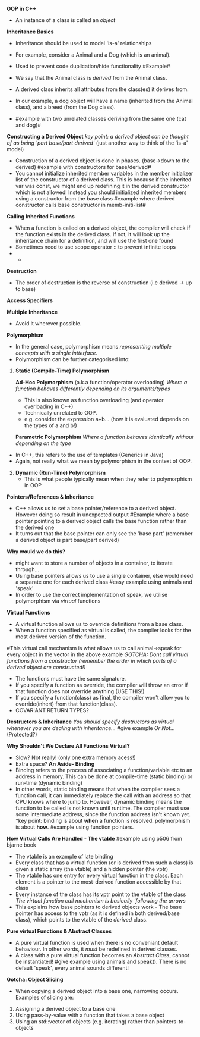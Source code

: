**OOP in C++**
- An instance of a class is called an *object*

**Inheritance Basics**
- Inheritance should be used to model 'is-a' relationships
- For example, consider a Animal and a Dog (which is an animal).
- Used to prevent code duplication/hide functionality
#Example#

- We say that the Animal class is *derived* from the Animal class.
- A derived class inherits all attributes from the class(es) it derives from.
- In our example, a dog object will have a name (inherited from the Animal class), and a breed (from the Dog class).
- #example with two unrelated classes deriving from the same one (cat and dog)#

**Constructing a Derived Object**
*key point: a derived object can be thought of as being 'part base/part derived'* (just another way to think of the 'is-a' model)
- Construction of a derived object is done in phases. (base->down to the derived)
#example with constructors for base/derived#
- You cannot initialize inherited member variables in the member initializer list of the constructor of a derived class. This is because if the inherited var was const, we might end up redefining it in the derived constructor which is not allowed! Instead you should initialized inherited members using a constructor from the base class
#example where derived constructor calls base constructor in memb-initi-list#

**Calling Inherited Functions**
- When a function is called on a derived object, the compiler will check if the function exists in the derived class. If not, it will look up the inheritance chain for a definition, and will use the first one found
- Sometimes need to use scope operator :: to prevent infinite loops
- - 

**Destruction**
- The order of destruction is the reverse of construction (i.e derived -> up to base)

**Access Specifiers**

**Multiple Inheritance**
- Avoid it wherever possible.



**Polymorphism**
- In the general case, polymorphism means *representing multiple concepts with a single intterface*.
- Polymorphism can be further categorised into:

1) **Static (Compile-Time) Polymorphism**

    **Ad-Hoc Polymorphism** (a.k.a function/operator overloading) *Where a function behaves differently depending on its arguments/types*
    - This is also known as function overloading (and operator overloading in C++)
    - Technically unrelated to OOP.
    - e.g. consider the expression a+b... (how it is evaluated depends on the types of a and b!)

   **Parametric Polymorphism**
  *Where a function behaves identically without depending on the type*
  - In C++, this refers to the use of templates (Generics in Java)
  - Again, not really what we mean by polymorphism in the context of OOP.

2) **Dynamic (Run-Time) Polymorphism**
   - This is what people typically mean when they refer to polymorphism in OOP
  
  
**Pointers/References & Inheritance**
- C++ allows us to set a base pointer/reference to a derived object. However doing so result in unexpected output
#Example where a base pointer pointing to a derived object calls the base function rather than the derived one
- It turns out that the base pointer can only see the 'base part' (remember a derived object is part base/part derived)

**Why would we do this?**
- might want to store a number of objects in a container, to iterate through...
- Using base pointers allows us to use a single container, else would need a separate one for each derived class
#easy example using animals and 'speak'
- In order to use the correct implementation of speak, we utilise polymorphism via *virtual* functions


**Virtual Functions**
- A virtual function allows us to override definitions from a base class.
- When a function specified as virtual is called, the compiler looks for the most derived version of the function.

#This virtual call mechanism is what allows us to call animal->speak for every object in the vector in the above example
*GOTCHA: Dont call virtual functions from a constructor (remember the order in which parts of a derived object are constructed!)*
- The functions must have the same signature. 
- If you specify a function as override, the compiler will throw an error if that function does not override anything (USE THIS!)
- If you specify a function(class) as final, the compiler won't allow you to override(inhert) from that function(class).
- COVARIANT RETURN TYPES?

**Destructors & Inheritance**
*You should specify destructors as virtual whenever you are dealing with inheritance...*
#give example
*Or Not...* (Protected?)

**Why Shouldn't We Declare All Functions Virtual?**
- Slow? Not really! (only one extra memory acess!)
- Extra space? 
**An Aside- Binding**
- Binding refers to the process of associating a function/variable etc to an address in memory. This can be done at compile-time (static binding) or run-time (dynamic binding)
- In other words, static binding means that when the compiler sees a function call, it can immediately replace the call with an address so that CPU knows where to jump to. However, dynamic binding means the function to be called is not known until runtime. The compiler must use some intermediate address, since the function address isn't known yet.
*key point: binding is about **when** a function is resolved. polymorphism is about **how**. 
#example using function pointers.

**How Virtual Calls Are Handled - The vtable**
#example using p506 from bjarne book
- The vtable is an example of late binding
- Every class that has a virtual function (or is derived from such a class) is given a static array (the vtable) and a hidden pointer (the vptr)
- The vtable has one entry for every virtual function in the class. Each element is a pointer to the most-derived function accessible by that class
- Every instance of the class has its vptr point to the vtable of the class 
*The virtual function call mechanism is basically 'following the arrows*
- This explains how base pointers to derived objects work - The base pointer has access to the vptr (as it is defined in both derived/base class), which points to the vtable of the *derived* class.


**Pure virtual Functions & Abstract Classes**
- A pure virtual function is used when there is no conveniant default behaviour. In other words, it *must* be redefined in derived classes.
- A class with a pure virtual function becomes an *Abstract Class*, cannot be instantiated!
#give example using animals and speak(). There is no default 'speak', every animal sounds different!

**Gotcha: Object Slicing**
- When copying a derived object into a base one, narrowing occurs. Examples of slicing are:
1) Assigning a derived object to a base one 
2) Using pass-by-value with a function that takes a base object
3) Using an std::vector of objects (e.g. iterating) rather than pointers-to-objects

